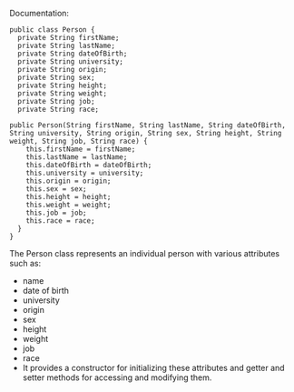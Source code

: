 Documentation:

    public class Person {
      private String firstName;
      private String lastName;
      private String dateOfBirth;
      private String university;
      private String origin;
      private String sex;
      private String height;
      private String weight;
      private String job;
      private String race;

    public Person(String firstName, String lastName, String dateOfBirth, String university, String origin, String sex, String height, String weight, String job, String race) {
        this.firstName = firstName;
        this.lastName = lastName;
        this.dateOfBirth = dateOfBirth;
        this.university = university;
        this.origin = origin;
        this.sex = sex;
        this.height = height;
        this.weight = weight;
        this.job = job;
        this.race = race;
      }
    }
The Person class represents an individual person with various attributes such as:
  * name
  * date of birth
  * university
  *  origin
  *  sex
  *  height
  *  weight
  *  job
  *  race
*  It provides a constructor for initializing these attributes and getter and setter methods for accessing and modifying them.
